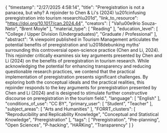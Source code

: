 {
    "timestamp": "2/27/2025 4:58:14",
    "title": "Preregistration is not a panacea, but why? A rejoinder to Chen & Li's (2024) \u201cinfusing preregistration into tourism research\u201d",
    "link_to_resource": "https://doi.org/10.1017/can.2024.44",
    "creators": [
        "Val\u00e9rio Souza-Neto",
        "Brent Moyle"
    ],
    "material_type": [
        "Reading"
    ],
    "education_level": [
        "College / Upper Division (Undergraduates)",
        "Graduate / Professional"
    ],
    "abstract": "A viewpoint published in Tourism Management articulates the potential benefits of preregistration and \u2018debunking myths' surrounding this controversial open-science practice (Chen and Li, 2024). This rejoinder critically examines six key arguments presented by Chen and Li (2024) on the benefits of preregistration in tourism research. While acknowledging the potential for enhancing transparency and reducing questionable research practices, we contend that the practical implementation of preregistration presents significant challenges. By exploring both the conceptual ideals and the practical realities, this rejoinder responds to the key arguments for preregistration presented by Chen and Li (2024) and is designed to stimulate further constructive discourse on preregistration in the tourism field.",
    "language": [
        "English"
    ],
    "conditions_of_use": "CC BY",
    "primary_user": [
        "Student",
        "Teacher"
    ],
    "subject_areas": [
        "Arts and Humanities"
    ],
    "FORRT_clusters": [
        "Reproducibility and Replicability Knowledge",
        "Conceptual and Statistical Knowledge",
        "Preregistration"
    ],
    "tags": [
        "Preregistration",
        "Pre-planning",
        "Open Sciences",
        "P-hacking",
        "HARKing",
        "Transparency"
    ]
}